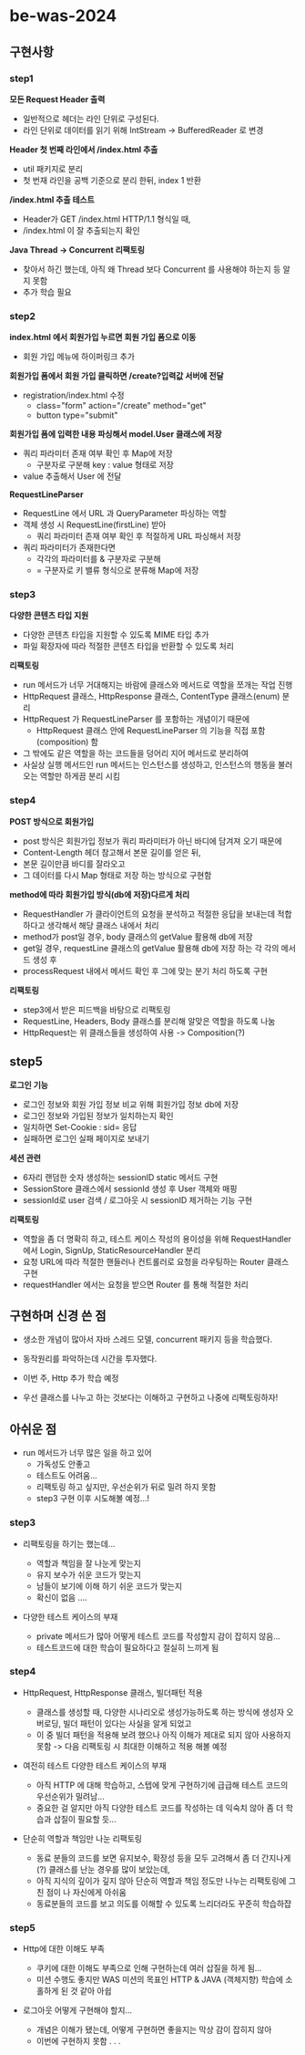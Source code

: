 # be-was-2024

## 구현사항

### step1

**모든 Request Header 출력**

- 일반적으로 헤더는 라인 단위로 구성된다.
- 라인 단위로 데이터를 읽기 위해 IntStream -> BufferedReader 로 변경

**Header 첫 번째 라인에서 /index.html 추출**

- util 패키지로 분리
- 첫 번재 라인을 공백 기준으로 분리 한뒤, index 1 반환

**/index.html 추출 테스트**

- Header가 GET /index.html HTTP/1.1 형식일 때,
- /index.html 이 잘 추출되는지 확인

**Java Thread -> Concurrent 리팩토링**

- 찾아서 하긴 했는데, 아직 왜 Thread 보다 Concurrent 를 사용해야 하는지 등 알지 못함
- 추가 학습 필요

### step2

**index.html 에서 회원가입 누르면 회원 가입 폼으로 이동**

- 회원 가입 메뉴에 하이퍼링크 추가

**회원가입 폼에서 회원 가입 클릭하면 /create?입력값 서버에 전달**

- registration/index.html 수정
    - class="form" action="/create" method="get"
    - button type="submit"

**회원가입 폼에 입력한 내용 파싱해서 model.User 클래스에 저장**

- 쿼리 파라미터 존재 여부 확인 후 Map에 저장
    - 구분자로 구분해 key : value 형태로 저장
- value 추출해서 User 에 전달

**RequestLineParser**

- RequestLine 에서 URL 과 QueryParameter 파싱하는 역할
- 객체 생성 시 RequestLine(firstLine) 받아
    - 쿼리 파라미터 존재 여부 확인 후 적절하게 URL 파싱해서 저장
- 쿼리 파라미터가 존재한다면
    - 각각의 파라미터를 & 구분자로 구분해
    - = 구분자로 키 밸류 형식으로 분류해 Map에 저장

### step3

**다양한 콘텐츠 타입 지원**

- 다양한 콘텐츠 타입을 지원할 수 있도록 MIME 타입 추가
- 파일 확장자에 따라 적절한 콘텐츠 타입을 반환할 수 있도록 처리

**리팩토링**

- run 메서드가 너무 거대해지는 바람에 클래스와 메서드로 역할을 쪼개는 작업 진행
- HttpRequest 클래스, HttpResponse 클래스, ContentType 클래스(enum) 분리
- HttpRequest 가 RequestLineParser 를 포함하는 개념이기 때문에
    - HttpRequest 클래스 안에 RequestLineParser 의 기능을 직접 포함 (composition) 함
- 그 밖에도 같은 역할을 하는 코드들을 덩어리 지어 메서드로 분리하여
- 사실상 실행 메서드인 run 메서드는 인스턴스를 생성하고, 인스턴스의 행동을 불러오는 역할만 하게끔 분리 시킴


### step4
**POST 방식으로 회원가입**

- post 방식은 회원가입 정보가 쿼리 파라미터가 아닌 바디에 담겨져 오기 때문에
- Content-Length 헤더 참고해서 본문 길이를 얻은 뒤,
- 본문 길이만큼 바디를 잘라오고
- 그 데이터를 다시 Map 형태로 저장 하는 방식으로 구현함

**method에 따라 회원가입 방식(db에 저장)다르게 처리**

- RequestHandler 가 클라이언트의 요청을 분석하고 적절한 응답을 보내는데 적합하다고 생각해서 해당 클래스 내에서 처리
- method가 post일 경우, body 클래스의 getValue 활용해 db에 저장
- get일 경우, requestLine 클래스의 getValue 활용해 db에 저장 하는 각 각의 메서드 생성 후
- processRequest 내에서 메서드 확인 후 그에 맞는 분기 처리 하도록 구현

**리팩토링**

- step3에서 받은 피드백을 바탕으로 리팩토링
- RequestLine, Headers, Body 클래스를 분리해 알맞은 역할을 하도록 나눔
- HttpRequest는 위 클래스들을 생성하여 사용 -> Composition(?)

## step5

**로그인 기능**

- 로그인 정보와 회원 가입 정보 비교 위해 회원가입 정보 db에 저장
- 로그인 정보와 가입된 정보가 일치하는지 확인
- 일치하면 Set-Cookie : sid= 응답
- 실패하면 로그인 실패 페이지로 보내기

**세션 관련**

- 6자리 랜덤한 숫자 생성하는 sessionID static 메서드 구현
- SessionStore 클래스에서 sessionId 생성 후 User 객체와 매핑
- sessionId로 user 검색 / 로그아웃 시 sessionID 제거하는 기능 구현

**리팩토링**

- 역할을 좀 더 명확히 하고, 테스트 케이스 작성의 용이성을 위해 RequestHandler 에서 Login, SignUp, StaticResourceHandler 분리
- 요청 URL에 따라 적절한 핸들러나 컨트롤러로 요청을 라우팅하는 Router 클래스 구현
- requestHandler 에서는 요청을 받으면 Router 를 통해 적절한 처리


## 구현하며 신경 쓴 점

- 생소한 개념이 많아서 자바 스레드 모델, concurrent 패키지 등을 학습했다.
- 동작원리를 파악하는데 시간을 투자했다.
- 이번 주, Http 추가 학습 예정

- 우선 클래스를 나누고 하는 것보다는 이해하고 구현하고 나중에 리팩토링하자!

## 아쉬운 점

- run 메서드가 너무 많은 일을 하고 있어
    - 가독성도 안좋고
    - 테스트도 어려움...
    - 리팩토링 하고 싶지만, 우선순위가 뒤로 밀려 하지 못함
    - step3 구현 이후 시도해볼 예정...!

### step3
- 리팩토링을 하기는 했는데...
    - 역할과 책임을 잘 나눈게 맞는지
    - 유지 보수가 쉬운 코드가 맞는지
    - 남들이 보기에 이해 하기 쉬운 코드가 맞는지
    - 확신이 없음 ....

- 다양한 테스트 케이스의 부재
    - private 메서드가 많아 어떻게 테스트 코드를 작성할지 감이 잡히지 않음...
    - 테스트코드에 대한 학습이 필요하다고 절실히 느끼게 됨

### step4

- HttpRequest, HttpResponse 클래스, 빌더패턴 적용
    - 클래스를 생성할 때, 다양한 시나리오로 생성가능하도록 하는 방식에 생성자 오버로딩, 빌더 패턴이 있다는 사실을 알게 되었고
    - 이 중 빌더 패턴을 적용해 보려 했으나 아직 이해가 제대로 되지 않아 사용하지 못함 -> 다음 리팩토링 시 최대한 이해하고 적용 해볼 예정

- 여전히 테스트 다양한 테스트 케이스의 부재
    - 아직 HTTP 에 대해 학습하고, 스텝에 맞게 구현하기에 급급해 테스트 코드의 우선순위가 밀려남...
    - 중요한 걸 알지만 아직 다양한 테스트 코드를 작성하는 데 익숙치 않아 좀 더 학습과 삽질이 필요할 듯...

- 단순히 역할과 책임만 나눈 리팩토링
    - 동료 분들의 코드를 보면 유지보수, 확장성 등을 모두 고려해서 좀 더 간지나게(?) 클래스를 난눈 경우를 많이 보았는데,
    - 아직 지식의 깊이가 깊지 않아 단순히 역할과 책임 정도만 나누는 리팩토링에 그친 점이 나 자신에게 아쉬움
    - 동료분들의 코드를 보고 의도를 이해할 수 있도록 느리더라도 꾸준히 학습하쟙

### step5

- Http에 대한 이해도 부족
    - 쿠키에 대한 이해도 부족으로 인해 구현하는데 여러 삽질을 하게 됨...
    - 미션 수행도 좋지만 WAS 미션의 목표인 HTTP & JAVA (객체지향) 학습에 소홀하게 된 것 같아 아쉽

- 로그아웃 어떻게 구현해야 할지...
    - 개념은 이해가 됐는데, 어떻게 구현하면 좋을지는 막상 감이 잡히지 않아
    - 이번에 구현하지 못함 . . .

